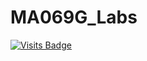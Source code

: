 # MA069G_Labs
<!--Started counting September 18th 2023 -->
[![Visits Badge](https://badges.pufler.dev/visits/bl4ckswordsman/MA069G_Labs)](https://github.com/bl4ckswordsman)
